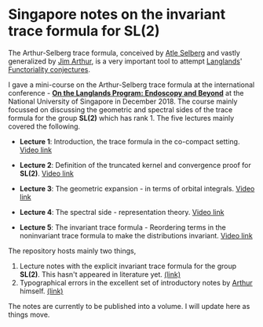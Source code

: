 # Singapore notes on the invariant trace formula for SL(2)

The Arthur-Selberg trace formula, conceived by [Atle Selberg](https://en.wikipedia.org/wiki/Atle_Selberg) and vastly generalized by [Jim Arthur](https://en.wikipedia.org/wiki/James_Arthur_(mathematician)), is a very important tool to attempt [Langlands](https://en.wikipedia.org/wiki/Robert_Langlands)' [Functoriality conjectures](https://en.wikipedia.org/wiki/Langlands_program). 

I gave a mini-course on the Arthur-Selberg trace formula at the international conference - **[On the Langlands Program: Endoscopy and Beyond](https://ims.nus.edu.sg/events/2018/lang/index.php)** at the National University of Singapore in December 2018. The course mainly focussed on discussing the geometric and spectral sides of the trace formula for the group **SL(2)** which has rank 1. The five lectures mainly covered the following. 

- **Lecture 1**: Introduction, the trace formula in the co-compact setting. [Video link](https://www.youtube.com/watch?v=vxCCCt8BKcY)

- **Lecture 2**: Definition of the truncated kernel and convergence proof for **SL(2)**. [Video link](https://www.youtube.com/watch?v=-t9EHQqcrb8)

- **Lecture 3**: The geometric expansion - in terms of orbital integrals. [Video link](https://www.youtube.com/watch?v=R5JSRGpzP0s)

- **Lecture 4**: The spectral side - representation theory. [Video link](https://www.youtube.com/watch?v=hP6mV3sJk78)

- **Lecture 5**: The invariant trace formula - Reordering terms in the noninvariant trace formula to make the distributions invariant. [Video link](https://www.youtube.com/watch?v=hP6mV3sJk78)

The repository hosts mainly two things, 
1. Lecture notes with the explicit invariant trace formula for the group **SL(2)**. This hasn't appeared in literature yet. [(link)](./itfsl2.pdf)
2. Typographical errors in the excellent set of introductory notes by [Arthur](http://www.math.toronto.edu/arthur/) himself. [(link)](./arthur_clay_typos.pdf)

The notes are currently to be published into a volume. I will update here as things move. 
